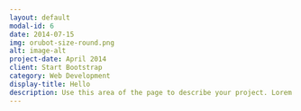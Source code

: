 ```yaml
---
layout: default
modal-id: 6
date: 2014-07-15
img: orubot-size-round.png
alt: image-alt
project-date: April 2014
client: Start Bootstrap
category: Web Development
display-title: Hello
description: Use this area of the page to describe your project. Lorem ipsum dolor sit amet, consectetur adipisicing elit. Mollitia neque assumenda ipsam nihil, molestias magnam, recusandae quos quis inventore quisquam velit asperiores, vitae? Reprehenderit soluta, eos quod consequuntur itaque. Nam.
---
```

